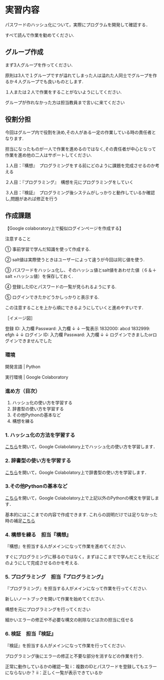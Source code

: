 # 実習内容

パスワードのハッシュ化について，実際にプログラムを開発して確認する．

すべて読んで作業を勧めてください.

## グループ作成

まず3人グループを作ってください.

原則は3人で１グループですが溢れてしまった人は溢れた人同士でグループを作るか４人グループでも良いものとします.

１人または２人で作業をすることがないようにしてください.

グループが作れなかった方は担当教員まで言いに来てください

## 役割分担

今回はグループ内で役割を決め,その人がある一定の作業している時の責任者となります. 

担当になったものが一人で作業を進めるのではなく,その責任者が中心となって作業を進め他の二人はサポートしてください.

１人目：『構想』　プログラミングをする前にどのように課題を完成させるのか考える

２人目：『プログラミング』　構想を元にプログラミングをしていく

３人目：『検証』　プログラミング後システムがしっかりと動作しているか確認し,問題があれば修正を行う



## 作成課題

【Google colaboratory上で擬似ログインページを作成する】

注意すること　 

①	事前学習で学んだ知識を使って作成する.

②	salt値は実際使うときはユーザーによって違うが今回は同じ値を使う.

③	パスワードをハッシュ化し、そのハッシュ値とsalt値をあわせた値（６＆＋salt +ハッシュ値）を保存しておく.

④	登録したIDとパスワードの一覧が見られるようにする.

⑤	ログインできたかどうかしっかりと表示する.

この注意することを上から順にできるようにしていくと進めやすいです. 

［イメージ図］

登録
ID: 入力欄
Passward:  入力欄
↓
↓
一覧表示
1832000: abcd
1832999: efgh 
↓
↓
ログイン
ID: 入力欄
Passward:  入力欄
↓
↓
ログインできましたorログインできませんでした


### 環境

開発言語 | Python

実行環境 | Google Colaboratory

### 進め方（目次）

1. ハッシュ化の使い方を学習する
2. 辞書型の使い方を学習する
3. その他Pythonの基本など
4. 構想を練る


### 1. ハッシュ化の方法を学習する

[こちら](https://colab.research.google.com/github/uemotota/Colab/blob/master/hash.ipynb)を開いて，Google Colabolatory上でハッシュ化の使い方を学習します．

### 2. 辞書型の使い方を学習する

[こちら](https://colab.research.google.com/github/uemotota/Colab/blob/master/List.ipynb)を開いて，Google Colabolatory上で辞書型の使い方を学習します．

### 3.その他Pythonの基本など

[こちら](https://colab.research.google.com/github/uemotota/Colab/blob/master/List.ipynb)を開いて，Google Colabolatory上で上記以外のPythonの構文を学習します．

基本的にはここまでの内容で作成できます.
これらの説明だけでは足りなかった時の補足[こちら](https://qiita.com/AI_Academy/items/b97b2178b4d10abe0adb)

### 4. 構想を練る　担当『構想』

『構想』を担当する人がメインになって作業を進めてください. 

すぐにプログラミングに移るのではなく，まずはここまでで学んだことを元にどのようにして完成させるのかを考える.


### 5. プログラミング　担当『プログラミング』

『プログラミング』を担当する人がメインになって作業を行ってください.

新しいノートブックを開いて作業を始めてください.

構想を元にプログラミングを行ってください

細かいエラーの修正や不必要な構文の削除などは次の担当に任せる

### 6. 検証　担当『検証』

『検証』を担当する人がメインになって作業を行ってください.

プログラミング後にエラーの修正と不要な部分を消すなどの作業を行う.

正常に動作しているかの確認一覧
ⅰ：複数のIDとパスワードを登録してもエラーにならないか？
ⅱ：正しく一覧が表示できているか
